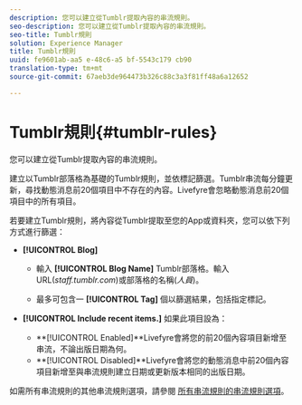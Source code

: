 ```yaml
---
description: 您可以建立從Tumblr提取內容的串流規則。
seo-description: 您可以建立從Tumblr提取內容的串流規則。
seo-title: Tumblr規則
solution: Experience Manager
title: Tumblr規則
uuid: fe9601ab-aa5 e-48c6-a5 bf-5543c179 cb90
translation-type: tm+mt
source-git-commit: 67aeb3de964473b326c88c3a3f81ff48a6a12652

---
```



# Tumblr規則{#tumblr-rules}

您可以建立從Tumblr提取內容的串流規則。

建立以Tumblr部落格為基礎的Tumblr規則，並依標記篩選。Tumblr串流每分鐘更新，尋找動態消息前20個項目中不存在的內容。Livefyre會忽略動態消息前20個項目中的所有項目。

若要建立Tumblr規則，將內容從Tumblr提取至您的App或資料夾，您可以依下列方式進行篩選：

* **[!UICONTROL Blog]**

   * 輸入 **[!UICONTROL Blog Name]** Tumblr部落格。輸入URL(*staff.tumblr.com*)或部落格的名稱(*人員*)。

   * 最多可包含一 **[!UICONTROL Tag]** 個以篩選結果，包括指定標記。

* **[!UICONTROL Include recent items.]** 如果此項目設為：

   * **[!UICONTROL Enabled]**Livefyre會將您的前20個內容項目新增至串流，不論出版日期為何。
   * **[!UICONTROL Disabled]**Livefyre會將您的動態消息中前20個內容項目新增至與串流規則建立日期或更新版本相同的出版日期。

如需所有串流規則的其他串流規則選項，請參閱 [所有串流規則的串流規則選項](../c-streams/c-stream-rule-options-for-all-stream-rules.md#c_stream_rule_options_for_all_stream_rules)。
